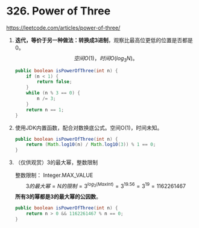 #  326. Power of Three

 https://leetcode.com/articles/power-of-three/ 

1. **迭代，等价于另一种做法：转换成3进制**，观察比最高位更低的位置是否都是0。
   $$
   空间O(1)，时间O(log_3N)。
   $$

   ```java
   public boolean isPowerOfThree(int n) {
       if (n < 1) {
           return false;
       }
       while (n % 3 == 0) {
           n /= 3;
       }
       return n == 1;
   }
   ```

   

2. 使用JDK内置函数，配合对数换底公式。空间O(1)，时间未知。

   ```java
   public boolean isPowerOfThree(int n) {
       return (Math.log10(n) / Math.log10(3)) % 1 == 0;
   }
   ```

   

3. （仅供观赏）3的最大幂，整数限制

   整数限制： Integer.MAX_VALUE 
   $$
   3的最大幂=N的限制=3^{log_3(MaxInt)}=3^{19.56} =3^{19}=1162261467
   $$
   **所有3的幂都是3的最大幂的公因数**。

   ```java
   public boolean isPowerOfThree(int n) {
       return n > 0 && 1162261467 % n == 0;
   }
   ```

   